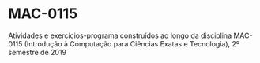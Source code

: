 # MAC-0115
 Atividades e exercícios-programa construídos ao longo da disciplina MAC-0115 (Introdução à Computação para Ciências Exatas e Tecnologia), 2º semestre de 2019
